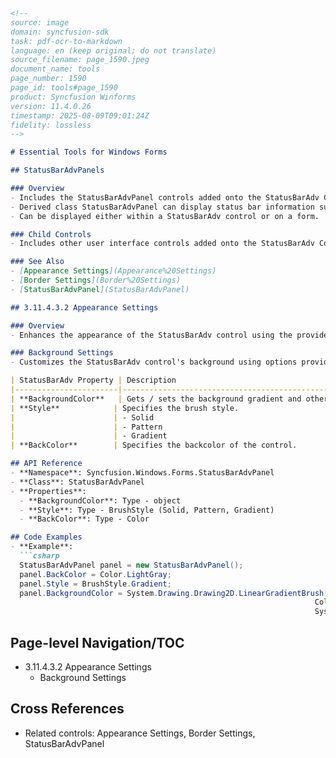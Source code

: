 ```markdown
<!--
source: image
domain: syncfusion-sdk
task: pdf-ocr-to-markdown
language: en (keep original; do not translate)
source_filename: page_1590.jpeg
document_name: tools
page_number: 1590
page_id: tools#page_1590
product: Syncfusion Winforms
version: 11.4.0.26
timestamp: 2025-08-09T09:01:24Z
fidelity: lossless
-->

# Essential Tools for Windows Forms

## StatusBarAdvPanels

### Overview
- Includes the StatusBarAdvPanel controls added onto the StatusBarAdv Control.
- Derived class StatusBarAdvPanel can display status bar information such as time or key state with appearance enhancements.
- Can be displayed either within a StatusBarAdv control or on a form.

### Child Controls
- Includes other user interface controls added onto the StatusBarAdv Control.

### See Also
- [Appearance Settings](Appearance%20Settings)
- [Border Settings](Border%20Settings)
- [StatusBarAdvPanel](StatusBarAdvPanel)

## 3.11.4.3.2 Appearance Settings

### Overview
- Enhances the appearance of the StatusBarAdv control using the provided properties.

### Background Settings
- Customizes the StatusBarAdv control's background using options provided in the BackgroundColor property.

| StatusBarAdv Property | Description                                      |
|-----------------------|--------------------------------------------------|
| **BackgroundColor**   | Gets / sets the background gradient and other styles. |
| **Style**            | Specifies the brush style.                      |
|                      | - Solid                                          |
|                      | - Pattern                                        |
|                      | - Gradient                                       |
| **BackColor**        | Specifies the backcolor of the control.         |

## API Reference
- **Namespace**: Syncfusion.Windows.Forms.StatusBarAdvPanel
- **Class**: StatusBarAdvPanel
- **Properties**:
  - **BackgroundColor**: Type - object
  - **Style**: Type - BrushStyle (Solid, Pattern, Gradient)
  - **BackColor**: Type - Color

## Code Examples
- **Example**:
  ```csharp
  StatusBarAdvPanel panel = new StatusBarAdvPanel();
  panel.BackColor = Color.LightGray;
  panel.Style = BrushStyle.Gradient;
  panel.BackgroundColor = System.Drawing.Drawing2D.LinearGradientBrush(panel.ClientRectangle,
                                                                    Color.White, Color.LightGray,
                                                                    System.Drawing.Drawing2D.LinearGradientMode.Horizontal);
  ```
  
## Page-level Navigation/TOC
- 3.11.4.3.2 Appearance Settings
  - Background Settings

## Cross References
- Related controls: Appearance Settings, Border Settings, StatusBarAdvPanel

<!-- tags: [StatusBarAdvPanel, StatusBarAdv, BackgroundSettings, AppearanceSettings, BrushStyle] keywords: [customization, background color, solid, pattern, gradient, brush style] -->
```